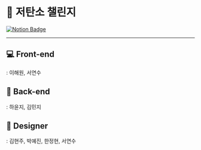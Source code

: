 # 🌈 저탄소 챌린지
[![Notion Badge](https://img.shields.io/badge/-Notion-92a8d1?logo=notion&logoColor=white&link=https://yeonnsu.notion.site/KBSC-3c256032d1b340c89fcd9081ba2388a4)](https://yeonnsu.notion.site/KBSC-3c256032d1b340c89fcd9081ba2388a4)

---

## 💻 Front-end

: 이해원, 서연수

## 🤖 Back-end

: 하윤지, 김민지 

## 🎨 Designer

:  김현주, 박예진, 한정현, 서연수

